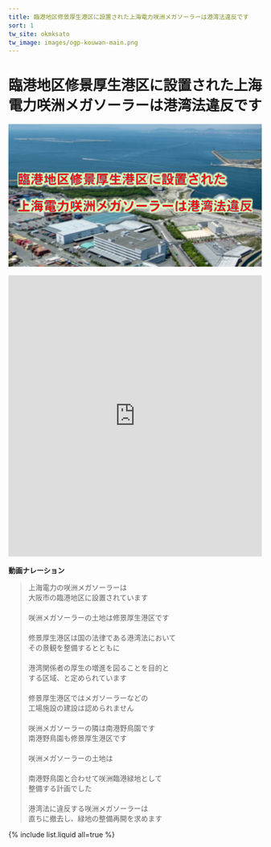 ```yaml
---
title: 臨港地区修景厚生港区に設置された上海電力咲洲メガソーラーは港湾法違反です  
sort: 1  
tw_site: okmksato
tw_image: images/ogp-kouwan-main.png
---
```

# 臨港地区修景厚生港区に設置された上海電力咲洲メガソーラーは港湾法違反です  
![港湾法違反](images/ogp-kouwan-main.png)  

<iframe width="100%" height="560" src="https://www.youtube.com/embed/vWRHuub-b_E" title="YouTube video player" frameborder="0" allow="accelerometer; autoplay; clipboard-write; encrypted-media; gyroscope; picture-in-picture" allowfullscreen></iframe>

**動画ナレーション**  

>上海電力の咲洲メガソーラーは  
大阪市の臨港地区に設置されています  
　  
咲洲メガソーラーの土地は修景厚生港区です  
　  
修景厚生港区は国の法律である港湾法において  
その景観を整備するとともに  
　  
港湾関係者の厚生の増進を図ることを目的と  
する区域、と定められています  
　  
修景厚生港区ではメガソーラーなどの  
工場施設の建設は認められません  
　  
咲洲メガソーラーの隣は南港野鳥園です  
南港野鳥園も修景厚生港区です  
　  
咲洲メガソーラーの土地は  
　  
南港野鳥園と合わせて咲洲臨港緑地として  
整備する計画でした  
　  
港湾法に違反する咲洲メガソーラーは  
直ちに撤去し、緑地の整備再開を求めます  

{% include list.liquid all=true %}
